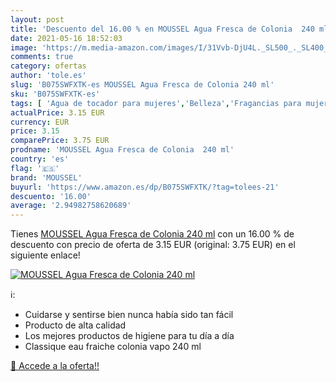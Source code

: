 ```yaml
---
layout: post
title: 'Descuento del 16.00 % en MOUSSEL Agua Fresca de Colonia  240 ml'
date: 2021-05-16 18:52:03
image: 'https://m.media-amazon.com/images/I/31Vvb-DjU4L._SL500_._SL400_.jpg'
comments: true
category: ofertas
author: 'tole.es'
slug: 'B075SWFXTK-es MOUSSEL Agua Fresca de Colonia 240 ml'
sku: 'B075SWFXTK-es'
tags: [ 'Agua de tocador para mujeres','Belleza','Fragancias para mujeres','Perfumes y fragancias','moussel', ]
actualPrice: 3.15 EUR
currency: EUR
price: 3.15
comparePrice: 3.75 EUR
prodname: 'MOUSSEL Agua Fresca de Colonia  240 ml'
country: 'es'
flag: '🇪🇸'
brand: 'MOUSSEL'
buyurl: 'https://www.amazon.es/dp/B075SWFXTK/?tag=tolees-21'
descuento: '16.00'
average: '2.94982758620689'
---
```


Tienes [MOUSSEL Agua Fresca de Colonia  240 ml](https://www.amazon.es/dp/B075SWFXTK/?tag=tolees-21) con un 16.00 % de descuento con precio de oferta de 3.15 EUR (original: 3.75 EUR) en el siguiente enlace!

[![MOUSSEL Agua Fresca de Colonia  240 ml](https://m.media-amazon.com/images/I/31Vvb-DjU4L._SL500_._SL400_.jpg)](https://www.amazon.es/dp/B075SWFXTK/?tag=tolees-21)

ℹ️:

- Cuidarse y sentirse bien nunca había sido tan fácil
- Producto de alta calidad
- Los mejores productos de higiene para tu día a día
- Classique eau fraiche colonia vapo 240 ml

[🛒 Accede a la oferta!!](https://www.amazon.es/dp/B075SWFXTK/?tag=tolees-21)
